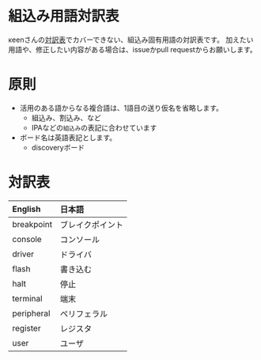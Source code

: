 # 組込み用語対訳表

κeenさんの[対訳表](https://github.com/rust-lang-ja/the-rust-programming-language-ja/blob/master/TranslationTable.md)でカバーできない、組込み固有用語の対訳表です。
加えたい用語や、修正したい内容がある場合は、issueかpull requestからお願いします。

# 原則

* 活用のある語からなる複合語は、1語目の送り仮名を省略します。
  + 組込み、割込み、など
  + IPAなどの`組込み`の表記に合わせています
* ボード名は英語表記とします。
  + discoveryボード

# 対訳表

| English                        | 日本語
|:-------------------------------|:-------------
| breakpoint                     | ブレイクポイント
| console                        | コンソール
| driver                         | ドライバ
| flash                          | 書き込む
| halt                           | 停止
| terminal                       | 端末
| peripheral                     | ペリフェラル
| register                       | レジスタ
| user                           | ユーザ

